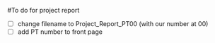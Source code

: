 #To do for project report
- [ ] change filename to Project_Report_PT00 (with our number at 00)
- [ ] add PT number to front page